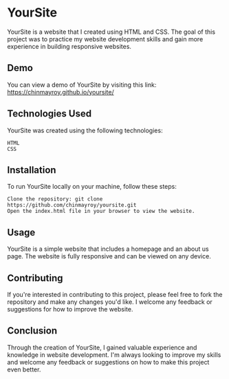 # YourSite
YourSite is a website that I created using HTML and CSS. The goal of this project was to practice my website development skills and gain more experience in building responsive websites.

## Demo
You can view a demo of YourSite by visiting this link: https://chinmayroy.github.io/yoursite/

## Technologies Used
YourSite was created using the following technologies:

    HTML
    CSS

## Installation
To run YourSite locally on your machine, follow these steps:

    Clone the repository: git clone https://github.com/chinmayroy/yoursite.git
    Open the index.html file in your browser to view the website.

## Usage
YourSite is a simple website that includes a homepage and an about us page. The website is fully responsive and can be viewed on any device.

## Contributing
If you're interested in contributing to this project, please feel free to fork the repository and make any changes you'd like. I welcome any feedback or suggestions for how to improve the website.

## Conclusion
Through the creation of YourSite, I gained valuable experience and knowledge in website development. I'm always looking to improve my skills and welcome any feedback or suggestions on how to make this project even better.
